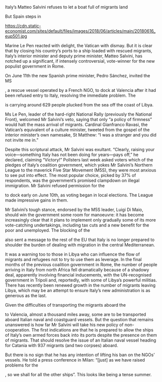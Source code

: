 Italy’s Matteo Salvini refuses to let a boat full of migrants land

But Spain steps in

https://cdn.static-economist.com/sites/default/files/images/2018/06/articles/main/20180616_eup501.jpg

Marine Le Pen reacted with delight, the Vatican with dismay. But it is clear that by closing his country’s ports to a ship loaded with rescued migrants, Italy’s interior minister and deputy prime minister, Matteo Salvini, has notched up a significant, if intensely controversial, vote-winner for the new populist government in Rome.

On June 11th the new Spanish prime minister, Pedro Sánchez, invited the MS 

, a rescue vessel operated by a French NGO, to dock at Valencia after it had been refused entry to Italy, resolving the immediate problem. The 

 is carrying around 629 people plucked from the sea off the coast of Libya.

Ms Le Pen, leader of the hard-right National Rally (previously the National Front), welcomed Mr Salvini’s veto, saying that only “a policy of firmness” would halt the mass arrival of migrants. Cardinal Gianfranco Ravasi, the Vatican’s equivalent of a culture minister, tweeted from the gospel of the interior minister’s own namesake, St Matthew: “I was a stranger and you did not invite me in.”

Despite this scriptural attack, Mr Salvini was exultant. “Clearly, raising your voice—something Italy has not been doing for years—pays off,” he declared, claiming “Victory!” Pollsters last week asked voters which of the pledges of Italy’s coalition government, which yokes Mr Salvini’s Northern League to the maverick Five Star Movement (M5S), they were most anxious to see put into effect. The most popular choice, picked by 37% of respondents, was the government’s promised clampdown on illegal immigration. Mr Salvini refused permission for the 

 to dock early on June 10th, as voting began in local elections. The League made impressive gains in them.

Mr Salvini’s tough stance, endorsed by the M5S leader, Luigi Di Maio, should win the government some room for manoeuvre: it has become increasingly clear that it plans to implement only gradually some of its more vote-catching undertakings, including tax cuts and a new benefit for the poor and unemployed. The blocking of the 

 also sent a message to the rest of the EU that Italy is no longer prepared to shoulder the burden of dealing with migration in the central Mediterranean.

It was a warning too to those in Libya who can influence the flow of migrants and refugees not to try to use them as leverage. In the final months of the previous coalition government in Rome, the number of people arriving in Italy from north Africa fell dramatically because of a shadowy deal, apparently involving financial inducements, with the UN-recognised government in Tripoli and, reportedly, with some of Libya’s powerful militias. There has recently been renewed growth in the number of migrants leaving Libya, which may be an attempt to ensure Italy’s new administration is as generous as the last.

Given the difficulties of transporting the migrants aboard the 

 to Valencia, almost a thousand miles away, some are to be transported aboard Italian naval and coastguard vessels. But the question that remains unanswered is how far Mr Salvini will take his new policy of non-cooperation. The first indications are that he is prepared to allow the ships of Italy’s own armed forces back into its ports despite the presence on them of migrants. That should resolve the issue of an Italian naval vessel heading for Catania with 937 migrants (and two corpses) aboard.

But there is no sign that he has any intention of lifting his ban on the NGOs’ vessels. He told a press conference in Milan: “[just] as we have raised problems for the 

, so we shall for all the other ships”. This looks like being a tense summer. 